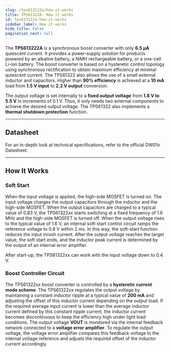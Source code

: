 ```yaml
---  
slug: /tps613222a/how-it-works  
title: TPS61322A- How it works  
id: tps613222a-how-it-works  
sidebar_label: How it works
hide_title: False  
pagination_next: null
--- 
```


The **TPS613222A** is a synchronous boost converter with only **6.5 µA** quiescent current. It provides a power-supply solution for products powered by an alkaline battery, a NiMH rechargeable battery, or a one-cell Li-ion battery. The boost converter is based on a hysteretic control topology using synchronous rectification to obtain maximum efficiency at minimal quiescent current. The TPS61322 also allows the use of a small external inductor and capacitors. Higher than **90% efficiency** is achieved at a **10 mA** load from **1.5 V input** to **2.2 V output** conversion.

The output voltage is set internally to a **fixed output voltage** from **1.8 V to 5.5 V** in increments of 0.1 V. Thus, it only needs two external components to achieve the desired output voltage. The TPS61322 also implements a **thermal shutdown protection** function.

<CenteredImage src="/img/tps613222a/tps613222a_highlighted.png" alt="tps on board" caption="TPS613222a on board" width="500px" />

---

## Datasheet
For an in-depth look at technical specifications, refer to the official DW01x Datasheet:

<QuickLink  
  title="TPS613222A Datasheet"  
  description="Detailed technical documentation for the TPS613222A boost converter"  
  url="https://soldered.com/productdata/2022/04/Soldered_tps61322_datasheet.pdf"  
/>

---

## How It Works

<CenteredImage src="/img/tps613222a/functional_block_diagram.png" alt="blockdiagram" caption="Functional Block Diagram" width="600px" />

### Soft Start
When the input voltage is applied, the high-side MOSFET is turned on. The input voltage charges the output capacitors through the inductor and the high-side MOSFET. When the output capacitors are charged to a typical value of 0.83 V, the TPS61322xx starts switching at a fixed frequency of 1.6 MHz and the high-side MOSFET is turned off. When the output voltage rises to the typical value of 1.6 V, an internal soft-start control circuit ramps the reference voltage to 0.8 V within 2 ms. In this way, the soft-start function reduces the input inrush current. After the output voltage reaches the target value, the soft start ends, and the inductor peak current is determined by the output of an internal error amplifier.

<InfoBox>After start-up, the TPS61322xx can work with the input voltage down to 0.4 V.</InfoBox>

### Boost Controller Circuit
The TPS61322xx boost converter is controlled by a **hysteretic current mode scheme**. The TPS61322xx regulates the output voltage by maintaining a constant inductor ripple at a typical value of **200 mA** and adjusting the offset of this inductor current depending on the output load. If the required average input current is lower than the average inductor current defined by this constant ripple current, the inductor current becomes discontinuous to keep the efficiency high under light load conditions. The output voltage **VOUT** is monitored via the internal feedback network connected to a **voltage error amplifier**. To regulate the output voltage, the voltage error amplifier compares this feedback voltage to the internal voltage reference and adjusts the required offset of the inductor current accordingly.

<CenteredImage src="/img/tps613222a/hysteretic_current_operation.png" alt="blockdiagram" caption="Functional Block Diagram" width="600px" />